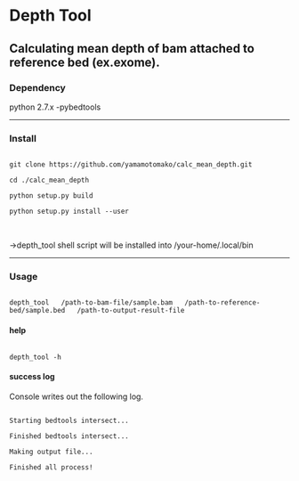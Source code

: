 
<h1>Depth Tool</h1>
<h2>Calculating mean depth of bam attached to reference bed (ex.exome).</h2>


<h3>Dependency</h3>
python 2.7.x
-pybedtools

<hr>
<h3>Install</h3>
<pre><code>
git clone https://github.com/yamamotomako/calc_mean_depth.git<br>
cd ./calc_mean_depth<br>
python setup.py build<br>
python setup.py install --user<br>
</code></pre>

<br>
->depth_tool shell script will be installed into /your-home/.local/bin<br>


<hr>
<h3>Usage</h3>
<pre><code>
depth_tool   /path-to-bam-file/sample.bam   /path-to-reference-bed/sample.bed   /path-to-output-result-file
</code></pre>


<h4>help</h4>
<pre><code>
depth_tool -h
</code></pre>


<h4>success log</h4>
Console writes out the following log.<br>
<pre><code>
Starting bedtools intersect...<br>
Finished bedtools intersect...<br>
Making output file...<br>
Finished all process!<br>
</code></pre>


